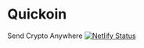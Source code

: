 # Quickoin
Send Crypto Anywhere 
[![Netlify Status](https://api.netlify.com/api/v1/badges/b615752d-b6ab-40fe-b677-0693bbc5b3d5/deploy-status)](https://app.netlify.com/sites/quickoin/deploys)

